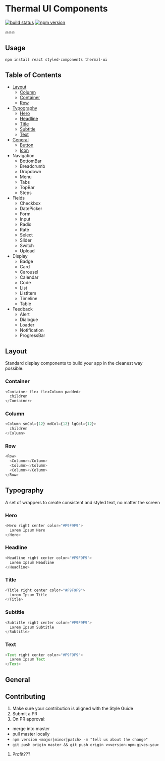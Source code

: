 # Thermal UI Components
[![build status](https://img.shields.io/travis/pkrawc/thermal-ui/master.svg?style=flat-square)](https://travis-ci.org/pkrawc/thermal-ui)
[![npm version](https://img.shields.io/npm/v/thermal-ui.svg?style=flat-square)](https://www.npmjs.com/package/thermal-ui)

:fire::fire::fire:

## Usage
```bash
npm install react styled-components thermal-ui
```


## Table of Contents
+ [Layout](#layout)
  + [Column](#column)
  + [Container](#container)
  + [Row](#row)
+ [Typography](#typography)
  + [Hero](#hero)
  + [Headline](#headline)
  + [Title](#title)
  + [Subtitle](#subtitle)
  + [Text](#text)
+ [General](#general)
  + [Button](#button)
  + [Icon](#icon)
+ Navigation
  + BottomBar
  + Breadcrumb
  + Dropdown
  + Menu
  + Tabs
  + TopBar
  + Steps
+ Fields
  + Checkbox
  + DatePicker
  + Form
  + Input
  + Radio
  + Rate
  + Select
  + Slider
  + Switch
  + Upload
+ Display
  + Badge
  + Card
  + Carousel
  + Calendar
  + Code
  + List
  + ListItem
  + Timeline
  + Table
+ Feedback
  + Alert
  + Dialogue
  + Loader
  + Notification
  + ProgressBar

## Layout
Standard display components to build your app in the cleanest way possible.

### Container
```javascript
<Container flex flexColumn padded>
  children
</Container>
```

### Column
```javascript
<Column smCol={12} mdCol={12} lgCol={12}>
  children
</Column>
```
### Row
```javascript
<Row>
  <Column></Column>
  <Column></Column>
  <Column></Column>
</Row>
```

## Typography
A set of wrappers to create consistent and styled text, no matter the screen

### Hero
```javascript
<Hero right center color="#F9F9F9">
  Lorem Ipsum Hero
</Hero>
```

### Headline
```javascript
<Headline right center color="#F9F9F9">
  Lorem Ipsum Headline
</Headline>
```

### Title
```javascript
<Title right center color="#F9F9F9">
  Lorem Ipsum Title
</Title>
```

### Subtitle
```javascript
<Subtitle right center color="#F9F9F9">
  Lorem Ipsum Subtitle
</Subtitle>
```

### Text
```javascript
<Text right center color="#F9F9F9">
  Lorem Ipsum Text
</Text>
```

## General


## Contributing
1. Make sure your contribution is aligned with the Style Guide
1. Submit a PR
1. On PR approval:
  - merge into master
  - pull master locally
  - `npm version <major|minor|patch> -m "tell us about the change"`
  - `git push origin master && git push origin v<version-npm-gives-you>`
1. Profit???
